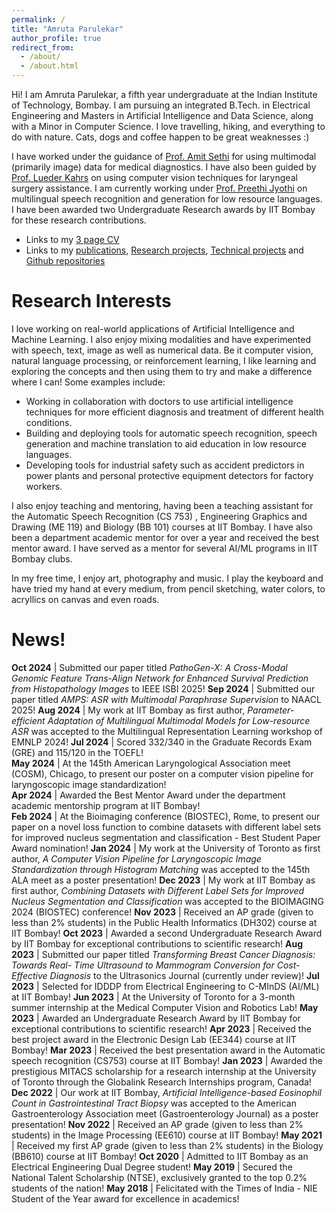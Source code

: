 ```yaml
---
permalink: /
title: "Amruta Parulekar"
author_profile: true
redirect_from: 
  - /about/
  - /about.html
---
```


Hi! I am Amruta Parulekar, a fifth year undergraduate at the Indian Institute of Technology, Bombay. I am pursuing an integrated B.Tech. in Electrical Engineering and Masters in Artificial Intelligence and Data Science, along with a Minor in Computer Science. I love travelling, hiking, and everything to do with nature. Cats, dogs and coffee happen to be great weaknesses :)

I have worked under the guidance of [Prof. Amit Sethi](https://www.ee.iitb.ac.in/~asethi/) for using multimodal (primarily image) data for medical diagnostics. I have also been guided by [Prof. Lueder Kahrs](https://www.utm.utoronto.ca/math-cs-stats/people/lueder-kahrs) on using computer vision techniques for laryngeal surgery assistance. I am currently working under [Prof. Preethi Jyothi](https://www.cse.iitb.ac.in/~pjyothi/) on multilingual speech recognition and generation for low resource languages. I have been awarded two Undergraduate Research awards by IIT Bombay for these research contributions.

* Links to my [3 page CV](https://drive.google.com/file/d/1yTAu-KDQLUYbCZ0MQ2mXFILYUYDJ60-I/view?usp=sharing) 
* Links to my [publications](http://Amparulekar.github.io/publications), [Research projects](http://Amparulekar.github.io/portfolio), [Technical projects](http://Amparulekar.github.io/cv) and [Github repositories](https://github.com/Amparulekar?tab=repositories)


Research Interests
======
I love working on real-world applications of Artificial Intelligence and Machine Learning. I also enjoy mixing modalities and have experimented with speech, text, image as well as numerical data. Be it computer vision, natural language processing, or reinforcement learning, I like learning and exploring the concepts and then using them to try and make a difference where I can! Some examples include:

* Working in collaboration with doctors to use artificial intelligence techniques for more efficient diagnosis and treatment of different health conditions.
* Building and deploying tools for automatic speech recognition, speech generation and machine translation to aid education in low resource languages.
* Developing tools for industrial safety such as accident predictors in power plants and personal protective equipment detectors for factory workers.

I also enjoy teaching and mentoring, having been a teaching assistant for the Automatic Speech Recognition (CS 753) , Engineering Graphics and Drawing (ME 119) and Biology (BB 101) courses at IIT Bombay. I have also been a department academic mentor for over a year and received the best mentor award. I have served as a mentor for several AI/ML programs in IIT Bombay clubs.

In my free time, I enjoy art, photography and music. I play the keyboard and have tried my hand at every medium, from pencil sketching, water colors, to acryllics on canvas and even roads. 

News!
======
<style>
table, td, th {
   border: none;
}
</style>
**Oct 2024** | Submitted our paper titled *PathoGen-X: A Cross-Modal Genomic Feature Trans-Align Network for Enhanced Survival Prediction from Histopathology Images* to IEEE ISBI 2025!
**Sep 2024** | Submitted our paper titled *AMPS: ASR with Multimodal Paraphrase Supervision* to NAACL 2025!
**Aug 2024** | My work at IIT Bombay as first author, *Parameter-efficient Adaptation of Multilingual Multimodal Models for Low-resource ASR* was accepted to the Multilingual Representation Learning workshop of EMNLP 2024!
**Jul 2024** | Scored 332/340 in the Graduate Records Exam (GRE) and 115/120 in the TOEFL!  
**May 2024** | At the 145th American Laryngological Association meet (COSM), Chicago, to present our poster on a computer vision pipeline for laryngoscopic image standardization!  
**Apr 2024** | Awarded the Best Mentor Award under the department academic mentorship program at IIT Bombay!  
**Feb 2024** | At the Bioimaging conference (BIOSTEC), Rome, to present our paper on a novel loss function to combine datasets with different label sets for improved nucleus segmentation and classification - Best Student Paper Award nomination!
**Jan 2024** | My work at the University of Toronto as first author, *A Computer Vision Pipeline for Laryngoscopic Image Standardization through Histogram Matching* was accepted to the 145th ALA meet as a poster presentation!
**Dec 2023** | My work at IIT Bombay as first author, *Combining Datasets with Different Label Sets for Improved Nucleus Segmentation and Classification* was accepted to the BIOIMAGING 2024 (BIOSTEC) conference!
**Nov 2023** | Received an AP grade (given to less than 2% students) in the Public Health Informatics (DH302) course at IIT Bombay!
**Oct 2023** | Awarded a second Undergraduate Research Award by IIT Bombay for exceptional contributions to scientific research! 
**Aug 2023** | Submitted our paper titled *Transforming Breast Cancer Diagnosis: Towards Real- Time Ultrasound to Mammogram Conversion for Cost-Effective Diagnosis* to the Ultrasonics Journal (currently under review)!
**Jul 2023** | Selected for IDDDP from Electrical Engineering to C-MInDS (AI/ML) at IIT Bombay! 
**Jun 2023** | At the University of Toronto for a 3-month summer internship at the Medical Computer Vision and Robotics Lab!
**May 2023** | Awarded an Undergraduate Research Award by IIT Bombay for exceptional contributions to scientific research! 
**Apr 2023** | Received the best project award in the Electronic Design Lab (EE344) course at IIT Bombay!
**Mar 2023** | Received the best presentation award in the Automatic speech recognition (CS753) course at IIT Bombay!
**Jan 2023** | Awarded the prestigious MITACS scholarship for a research internship at the University of Toronto through the Globalink Research Internships program, Canada!
**Dec 2022** | Our work at IIT Bombay, *Artificial Intelligence-based Eosinophil Count in Gastrointestinal Tract Biopsy* was accepted to the American Gastroenterology Association meet (Gastroenterology Journal) as a poster presentation!
**Nov 2022** | Received an AP grade (given to less than 2% students) in the Image Processing (EE610) course at IIT Bombay!
**May 2021** | Received my first AP grade (given to less than 2% students) in the Biology (BB610) course at IIT Bombay!
**Oct 2020** | Admitted to IIT Bombay as an Electrical Engineering Dual Degree student!
**May 2019** | Secured the National Talent Scholarship (NTSE), exclusively granted to the top 0.2% students of the nation! 
**May 2018** | Felicitated with the Times of India - NIE Student of the Year award for excellence in academics!  
         

<script type="text/javascript" src="//rf.revolvermaps.com/0/0/6.js?i=5dzsdg8h2xn&amp;m=7&amp;c=e63100&amp;cr1=ffffff&amp;f=arial&amp;l=0&amp;bv=90&amp;lx=-420&amp;ly=420&amp;hi=20&amp;he=7&amp;hc=a8ddff&amp;rs=80" async="async"></script>

